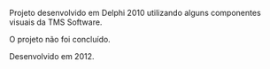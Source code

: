 Projeto desenvolvido em Delphi 2010 utilizando alguns componentes visuais da TMS Software.

O projeto não foi concluído.

Desenvolvido em 2012.

